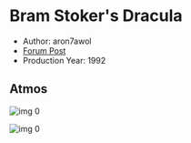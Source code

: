 # Bram Stoker's Dracula

* Author: aron7awol
* [Forum Post](https://www.avsforum.com/threads/bass-eq-for-filtered-movies.2995212/post-57857308)
* Production Year: 1992

## Atmos

![img 0](https://i.imgur.com/EOCLwyn.jpg)

![img 0](https://i.imgur.com/J4OuEfC.jpg)

